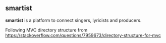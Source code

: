## smartist
**smartist** is a platform to connect singers, lyricists and producers.

Following MVC directory structure from https://stackoverflow.com/questions/7959673/directory-structure-for-mvc
